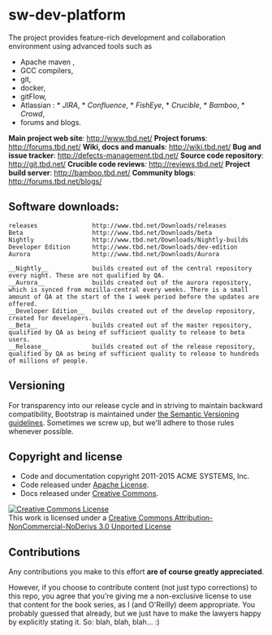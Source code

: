 # sw-dev-platform

The project provides feature-rich development and collaboration environment using advanced tools such
as 
*    Apache maven , 
*    GCC compilers, 
*    git,
*    docker,
*    gitFlow, 
*    Atlassian :
    *    _JIRA_, 
    *    _Confluence_, 
    *    _FishEye_, 
    *    _Crucible_, 
    *    _Bamboo_, 
    *    _Crowd_, 
*	forums and blogs.

 
**Main project web site**:     http://www.tbd.net/
**Project forums**:            http://forums.tbd.net/
**Wiki, docs and manuals**:    http://wiki.tbd.net/
**Bug and issue tracker**:     http://defects-management.tbd.net/
**Source code repository**:    http://git.tbd.net/
**Crucible code reviews**:     http://reviews.tbd.net/
**Project build server**:      http://bamboo.tbd.net/
**Community blogs**:           http://forums.tbd.net/blogs/


Software downloads:
-------------------
	releases               http://www.tbd.net/Downloads/releases
    Beta                   http://www.tbd.net/Downloads/beta
    Nightly                http://www.tbd.net/Downloads/Nightly-builds
    Developer Edition      http://www.tbd.net/Downloads/dev-edition
    Aurora                 http://www.tbd.net/Downloads/Aurora

    __Nightly__            builds created out of the central repository every night. These are not qualified by QA.
    __Aurora__    		   builds created out of the aurora repository, which is synced from mozilla-central every weeks. There is a small amount of QA at the start of the 1 week period before the updates are offered.
    __Developer Edition__  builds created out of the develop repository, created for developers.
    __Beta__               builds created out of the master repository, qualified by QA as being of sufficient quality to release to beta users.
    __Release__            builds created out of the release repository, qualified by QA as being of sufficient quality to release to hundreds of millions of people.

 

## Versioning

For transparency into our release cycle and in striving to maintain backward compatibility, Bootstrap is maintained under [the Semantic Versioning guidelines](http://semver.org/). Sometimes we screw up, but we'll adhere to those rules whenever possible.


## Copyright and license

-	Code and documentation copyright 2011-2015 ACME SYSTEMS, Inc. 
-	Code released under [Apache License](LICENSE). 
-	Docs released under [Creative Commons](https://github.com/twbs/bootstrap/blob/master/docs/LICENSE). 

<a rel="license" href="http://creativecommons.org/licenses/by-nc-nd/3.0/"> <img alt="Creative Commons License" style="border-width:0" src="https://i.creativecommons.org/l/by-nc-nd/3.0/88x31.png" /></a><br />This work is licensed under a <a rel="license" href="http://creativecommons.org/licenses/by-nc-nd/3.0/">Creative Commons Attribution-NonCommercial-NoDerivs 3.0 Unported License</a>


## Contributions

Any contributions you make to this effort **are of course greatly appreciated**.

However, if you choose to contribute content (not just typo corrections) to this repo, you agree that you're giving me a non-exclusive license to use that content for the book series, as I (and O'Reilly) deem appropriate. You probably guessed that already, but we just have to make the lawyers happy by explicitly stating it. So: blah, blah, blah... :)


